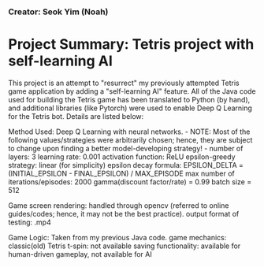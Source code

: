 ### Creator: Seok Yim (Noah)

# Project Summary: Tetris project with self-learning AI

This project is an attempt to "resurrect" my previously attempted Tetris game application by adding a "self-learning AI" feature. All of the Java code used for building the Tetris game has been translated 
to Python (by hand), and additional libraries (like Pytorch) were used to enable Deep Q Learning for the Tetris bot. Details are listed below:

Method Used: Deep Q Learning with neural networks.
    - NOTE: Most of the following values/strategies were arbitrarily chosen; hence, they are subject to change upon finding a better model-developing strategy! -
    number of layers: 3
    learning rate: 0.001
    activation function: ReLU
    epsilon-greedy strategy: linear (for simplicity)
        epsilon decay formula: EPSILON_DELTA = (INITIAL_EPSILON - FINAL_EPSILON) / MAX_EPISODE
    max number of iterations/episodes: 2000 
    gamma(discount factor/rate) = 0.99
    batch size = 512

Game screen rendering: handled through opencv (referred to online guides/codes; hence, it may not be the best practice).
    output format of testing: .mp4

Game Logic: Taken from my previous Java code.
    game mechanics: classic(old) Tetris
    t-spin: not available
    saving functionality: available for human-driven gameplay, not available for AI
  
